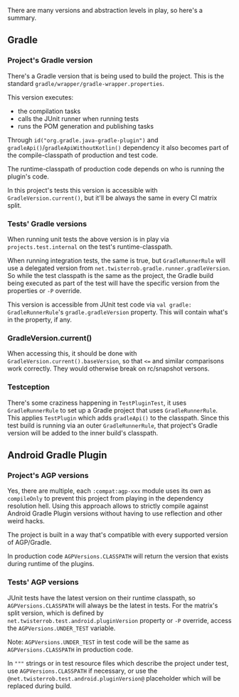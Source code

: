 There are many versions and abstraction levels in play, so here's a summary.

## Gradle

### Project's Gradle version
There's a Gradle version that is being used to build the project.
This is the standard `gradle/wrapper/gradle-wrapper.properties`.

This version executes:
 * the compilation tasks
 * calls the JUnit runner when running tests
 * runs the POM generation and publishing tasks

Through `id("org.gradle.java-gradle-plugin")` and `gradleApi()`/`gradleApiWithoutKotlin()` dependency it also becomes part of the compile-classpath of production and test code.

The runtime-classpath of production code depends on who is running the plugin's code.

In this project's tests this version is accessible with `GradleVersion.current()`, but it'll be always the same in every CI matrix split.

### Tests' Gradle versions
When running unit tests the above version is in play via `projects.test.internal` on the test's runtime-classpath.

When running integration tests, the same is true, but `GradleRunnerRule` will use a delegated version from `net.twisterrob.gradle.runner.gradleVersion`. So while the test classpath is the same as the project, the Gradle build being executed as part of the test will have the specific version from the properties or `-P` override.

This version is accessible from JUnit test code via `val gradle: GradleRunnerRule`'s `gradle.gradleVersion` property. This will contain what's in the property, if any.

### GradleVersion.current()
When accessing this, it should be done with `GradleVersion.current().baseVersion`, so that `<=` and similar comparisons work correctly.
They would otherwise break on rc/snapshot versons.

### Testception
There's some craziness happening in `TestPluginTest`, it uses `GradleRunnerRule` to set up a Gradle project that uses `GradleRunnerRule`. This applies `TestPlugin` which adds `gradleApi()` to the classpath. Since this test build is running via an outer `GradleRunnerRule`, that project's Gradle version will be added to the inner build's classpath.

## Android Gradle Plugin

### Project's AGP versions
Yes, there are multiple, each `:compat:agp-xxx` module uses its own as `compileOnly` to prevent this project from playing in the dependency resolution hell. Using this approach allows to strictly compile against Android Gradle Plugin versions without having to use reflection and other weird hacks.

The project is built in a way that's compatible with every supported version of AGP/Gradle.

In production code `AGPVersions.CLASSPATH` will return the version that exists during runtime of the plugins.

### Tests' AGP versions
JUnit tests have the latest version on their runtime classpath, so `AGPVersions.CLASSPATH` will always be the latest in tests.
For the matrix's split version, which is defined by `net.twisterrob.test.android.pluginVersion` property or `-P` override, access the `AGPVersions.UNDER_TEST` variable.

Note: `AGPVersions.UNDER_TEST` in test code will be the same as `AGPVersions.CLASSPATH` in production code.

In `"""` strings or in test resource files which describe the project under test, use `AGPVersions.CLASSPATH` if necessary, or use the `@net.twisterrob.test.android.pluginVersion@` placeholder which will be replaced during build.
